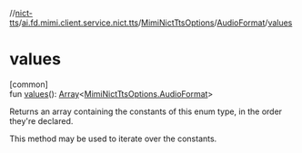 //[nict-tts](../../../../index.md)/[ai.fd.mimi.client.service.nict.tts](../../index.md)/[MimiNictTtsOptions](../index.md)/[AudioFormat](index.md)/[values](values.md)

# values

[common]\
fun [values](values.md)(): [Array](https://kotlinlang.org/api/core/kotlin-stdlib/kotlin/-array/index.html)&lt;[MimiNictTtsOptions.AudioFormat](index.md)&gt;

Returns an array containing the constants of this enum type, in the order they're declared.

This method may be used to iterate over the constants.
